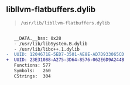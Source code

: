 ## libllvm-flatbuffers.dylib

> `/usr/lib/libllvm-flatbuffers.dylib`

```diff

   __DATA.__bss: 0x28
   - /usr/lib/libSystem.B.dylib
   - /usr/lib/libc++.1.dylib
-  UUID: 1204671E-5ED7-3501-AE8E-AD7D933065CD
+  UUID: 23E31088-A275-3D64-8576-062E6D9A244B
   Functions: 577
   Symbols:   260
   CStrings:  304

```
